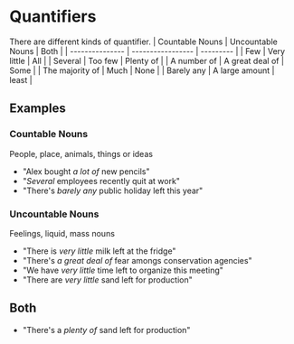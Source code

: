 # Quantifiers
There are different kinds of quantifier. 
| Countable Nouns | Uncountable Nouns | Both      |
| --------------- | ----------------- | --------- |
| Few             | Very little       | All       |
| Several         | Too few           | Plenty of |
| A number of     | A great deal of   | Some      |
| The majority of | Much              | None    |
|    Barely any             |        A large amount           |    least       |

## Examples
### Countable Nouns
People, place, animals, things or ideas
- "Alex bought *a lot of* new pencils"
- "*Several* employees recently quit at work"
- "There's *barely any* public holiday left this year"


### Uncountable Nouns
Feelings, liquid, mass nouns
- "There is *very little* milk left at the fridge"
- "There's *a great deal of* fear amongs conservation agencies"
- "We have *very little* time left to organize this meeting"
- "There are *very little* sand left for production"

## Both
- "There's a *plenty of* sand left for production"